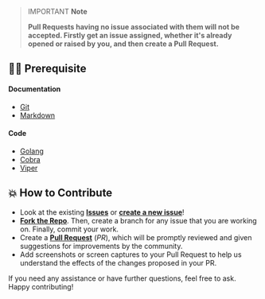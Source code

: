 > IMPORTANT **Note**
>
> **Pull Requests having no issue associated with them will not be accepted. Firstly get an issue assigned, whether it's already opened or raised by you, and then create a Pull Request.**

## 👨‍💻 Prerequisite

#### Documentation

- [Git](https://git-scm.com/)
- [Markdown](https://www.markdownguide.org/basic-syntax/)

#### Code

- [Golang](https://golang.org/)
- [Cobra](https://github.com/spf13/cobra)
- [Viper](https://github.com/spf13/viper)

## 💥 How to Contribute

- Look at the existing [**Issues**](https://github.com/Pradumnasaraf/GenCLI/issues) or [**create a new issue**](https://github.com/Pradumnasaraf/GenCLI/issues/new/choose)!
- [**Fork the Repo**](https://github.com/Pradumnasaraf/GenCLI/fork). Then, create a branch for any issue that you are working on. Finally, commit your work.
- Create a **[Pull Request](https://github.com/Pradumnasaraf/GenCLI/compare)** (_PR_), which will be promptly reviewed and given suggestions for improvements by the community.
- Add screenshots or screen captures to your Pull Request to help us understand the effects of the changes proposed in your PR.

If you need any assistance or have further questions, feel free to ask. Happy contributing!
